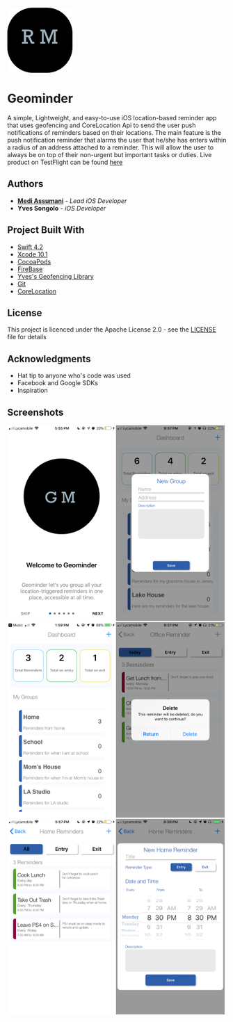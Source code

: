 <img src= "screenshots/logo_github.png" width = 150 height = 150></img>

# Geominder

A simple, Lightweight, and easy-to-use iOS location-based reminder app that uses geofencing and CoreLocation Api  to send the user push notifications of reminders based on their locations. The main feature is the push notification reminder that alarms the user that he/she has enters within a radius of an address attached to a reminder. This will allow the user to always be on top of their non-urgent but important tasks or duties. Live product on TestFlight can be found <a href="https://testflight.apple.com/join/do291tga">here</a>

## Authors

* **<a href= "https://github.com/MediBoss">Medi Assumani</a>** - *Lead iOS Developer*
* **Yves Songolo** - *iOS Developer*

## Project Built With

* [Swift 4.2](https://developer.apple.com/swift/)
* [Xcode 10.1](https://developer.apple.com/xcode/)
* [CocoaPods](https://guides.cocoapods.org/terminal/commands.html)
* [FireBase](https://console.firebase.google.com/u/1/)
* [Yves's Geofencing Library](https://cocoapods.org/pods/SquareRegion)
* [Git](https://git-scm.com/)
* [CoreLocation](https://developer.apple.com/documentation/corelocation)


## License

This project is licenced under the Apache License 2.0 - see the <a href="https://github.com/yveslym/remindMe/blob/dev/LICENSE">LICENSE</a> file for details

## Acknowledgments

* Hat tip to anyone who's code was used
* Facebook and Google SDKs
* Inspiration


## Screenshots

<img src= "screenshots\sc1.PNG" width = 250 height = 450></img><img src= "screenshots/sc2.PNG" width = 250 height = 450>
<img src= "screenshots/sc3.PNG" width = 250 height = 450><img src= "screenshots/sc4.PNG" width = 250 height = 450>
<img src= "screenshots/sc5.PNG" width = 250 height = 450><img src= "screenshots/sc6.PNG" width = 250 height = 450>
